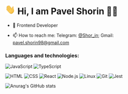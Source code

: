 # <img src="https://raw.githubusercontent.com/ABSphreak/ABSphreak/master/gifs/Hi.gif" height="32px" width="32px"> Hi, I am Pavel Shorin 👨‍💻

- 🌱 Frontend Developer

- 📫 How to reach me: Telegram: [@Shor_in](https://www.t.me/shor_in); Gmail: [pavel.shorin98@gmail.com](mailto:pavel.shorin98@gmail.com)


### Languages and technologies:

![JavaScript](https://img.shields.io/badge/-JavaScript-000?&logo=JavaScript)
![TypeScript](https://img.shields.io/badge/-TypeScript-000?&logo=TypeScript)

![HTML](https://img.shields.io/badge/HTML-informational?style=flat&logo=html5&color=000)
![CSS](https://img.shields.io/badge/CSS-informational?style=flat&logo=css3&color=000)
![React](https://img.shields.io/badge/-React-000?&logo=React)
![Node.js](https://img.shields.io/badge/-Node.js-000?&logo=node.js)
![Linux](https://img.shields.io/badge/-Linux-000?&logo=Linux)
![Git](https://img.shields.io/badge/-Git-000?&logo=Git)
![Jest](https://img.shields.io/badge/-Jest-000?&logo=Jest)

![Anurag's GitHub stats](https://github-readme-stats.vercel.app/api?username=PShorin&count_private=true&show_icons=true&theme=dark&icon_color=white&hide_border=true)


<!---
PShorin/PShorin is a ✨ special ✨ repository because its `README.md` (this file) appears on your GitHub profile.
You can click the Preview link to take a look at your changes.
--->
